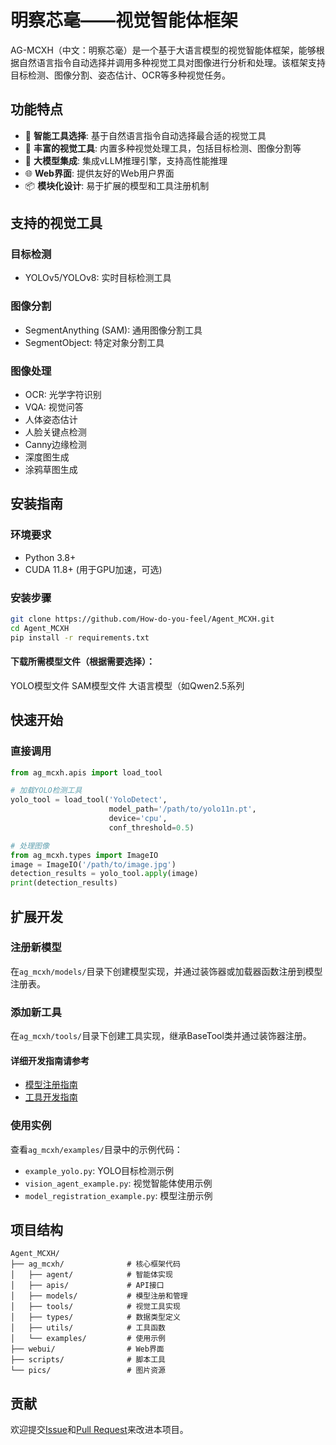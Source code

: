 # 明察芯毫——视觉智能体框架

<!-- <div align="center">
  <img src="pics/architecture.png" alt="AG-MCXH Architecture" width="800"/>
</div> -->

AG-MCXH（中文：明察芯毫）是一个基于大语言模型的视觉智能体框架，能够根据自然语言指令自动选择并调用多种视觉工具对图像进行分析和处理。该框架支持目标检测、图像分割、姿态估计、OCR等多种视觉任务。

## 功能特点

- 🤖 **智能工具选择**: 基于自然语言指令自动选择最合适的视觉工具
- 🔧 **丰富的视觉工具**: 内置多种视觉处理工具，包括目标检测、图像分割等
- 🧠 **大模型集成**: 集成vLLM推理引擎，支持高性能推理
- 🌐 **Web界面**: 提供友好的Web用户界面
- 📦 **模块化设计**: 易于扩展的模型和工具注册机制

## 支持的视觉工具

### 目标检测
- YOLOv5/YOLOv8: 实时目标检测工具

### 图像分割
- SegmentAnything (SAM): 通用图像分割工具
- SegmentObject: 特定对象分割工具

### 图像处理
- OCR: 光学字符识别
- VQA: 视觉问答
- 人体姿态估计
- 人脸关键点检测
- Canny边缘检测
- 深度图生成
- 涂鸦草图生成

## 安装指南

### 环境要求
- Python 3.8+
- CUDA 11.8+ (用于GPU加速，可选)

### 安装步骤

```bash
git clone https://github.com/How-do-you-feel/Agent_MCXH.git
cd Agent_MCXH
pip install -r requirements.txt
```

#### 下载所需模型文件（根据需要选择）：
YOLO模型文件
SAM模型文件
大语言模型（如Qwen2.5系列

## 快速开始
### 直接调用
```python
from ag_mcxh.apis import load_tool

# 加载YOLO检测工具
yolo_tool = load_tool('YoloDetect',
                      model_path='/path/to/yolo11n.pt',
                      device='cpu',
                      conf_threshold=0.5)

# 处理图像
from ag_mcxh.types import ImageIO
image = ImageIO('/path/to/image.jpg')
detection_results = yolo_tool.apply(image)
print(detection_results)
```

## 扩展开发
### 注册新模型
在`ag_mcxh/models/`目录下创建模型实现，并通过装饰器或加载器函数注册到模型注册表。
### 添加新工具
在`ag_mcxh/tools/`目录下创建工具实现，继承BaseTool类并通过装饰器注册。

#### 详细开发指南请参考
- [模型注册指南](ag_mcxh/models/Readme.md)
- [工具开发指南](Agent_MCXH/ag_mcxh/tools/Readme.md)

### 使用实例
查看`ag_mcxh/examples/`目录中的示例代码：

- `example_yolo.py`: YOLO目标检测示例
- `vision_agent_example.py`: 视觉智能体使用示例
- `model_registration_example.py`: 模型注册示例

## 项目结构
```
Agent_MCXH/
├── ag_mcxh/              # 核心框架代码
│   ├── agent/            # 智能体实现
│   ├── apis/             # API接口
│   ├── models/           # 模型注册和管理
│   ├── tools/            # 视觉工具实现
│   ├── types/            # 数据类型定义
│   ├── utils/            # 工具函数
│   └── examples/         # 使用示例
├── webui/                # Web界面
├── scripts/              # 脚本工具
└── pics/                 # 图片资源
```
## 贡献
欢迎提交[Issue](https://github.com/How-do-you-feel/Agent_MCXH/issues)和[Pull Request](https://github.com/How-do-you-feel/Agent_MCXH/pulls)来改进本项目。